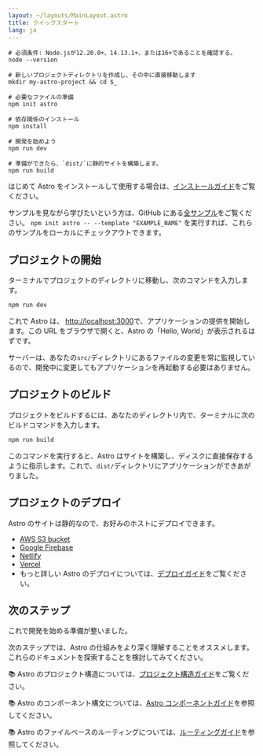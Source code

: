 ```yaml
---
layout: ~/layouts/MainLayout.astro
title: クイックスタート
lang: ja
---
```


```shell
# 必須条件: Node.jsが12.20.0+、14.13.1+、または16+であることを確認する。
node --version

# 新しいプロジェクトディレクトリを作成し、その中に直接移動します
mkdir my-astro-project && cd $_

# 必要なファイルの準備
npm init astro

# 依存関係のインストール
npm install

# 開発を始めよう
npm run dev

# 準備ができたら、`dist/`に静的サイトを構築します。
npm run build
```

はじめて Astro をインストールして使用する場合は、[インストールガイド](/installation)をご覧ください。

サンプルを見ながら学びたいという方は、GitHub にある[全サンプル](https://github.com/snowpackjs/astro/tree/main/examples)をご覧ください。 `npm init astro -- --template "EXAMPLE_NAME"` を実行すれば、これらのサンプルをローカルにチェックアウトできます。

## プロジェクトの開始

ターミナルでプロジェクトのディレクトリに移動し、次のコマンドを入力します。

```bash
npm run dev
```

これで Astro は、 [http://localhost:3000](http://localhost:3000)で、アプリケーションの提供を開始します。この URL をブラウザで開くと、Astro の「Hello, World」が表示されるはずです。

サーバーは、あなたの`src/`ディレクトリにあるファイルの変更を常に監視しているので、開発中に変更してもアプリケーションを再起動する必要はありません。

## プロジェクトのビルド

プロジェクトをビルドするには、あなたのディレクトリ内で、ターミナルに次のビルドコマンドを入力します。

```bash
npm run build
```

このコマンドを実行すると、Astro はサイトを構築し、ディスクに直接保存するように指示します。これで、`dist/`ディレクトリにアプリケーションができあがりました。

## プロジェクトのデプロイ

Astro のサイトは静的なので、お好みのホストにデプロイできます。

- [AWS S3 bucket](https://aws.amazon.com/s3/)
- [Google Firebase](https://firebase.google.com/)
- [Netlify](https://www.netlify.com/)
- [Vercel](https://vercel.com/)
- もっと詳しい Astro のデプロイについては、[デプロイガイド](/guides/deploy)をご覧ください。

## 次のステップ

これで開発を始める準備が整いました。

次のステップでは、Astro の仕組みをより深く理解することをオススメします。これらのドキュメントを探索することを検討してみてください。

📚 Astro のプロジェクト構造については、[プロジェクト構造ガイド](/core-concepts/project-structure)をご覧ください。

📚 Astro のコンポーネント構文については、[Astro コンポーネントガイド](/core-concepts/astro-components)を参照してください。

📚 Astro のファイルベースのルーティングについては、[ルーティングガイド](/core-concepts/astro-pages)を参照してください。
